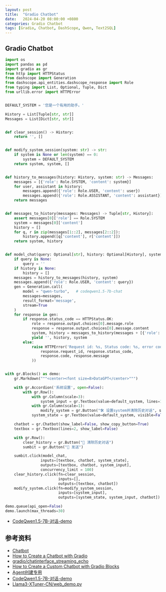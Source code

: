 ```yaml
---
layout: post
title:  "Gradio Chatbot"
date:   2024-04-20 08:00:00 +0800
categories: Gradio Chatbot
tags: [Gradio, Chatbot, DashScope, Qwen, Text2SQL]
---
```


## Gradio Chatbot
```python
import os
import pandas as pd
import gradio as gr
from http import HTTPStatus
from dashscope import Generation
from dashscope.api_entities.dashscope_response import Role
from typing import List, Optional, Tuple, Dict
from urllib.error import HTTPError


DEFAULT_SYSTEM = '您是一个有用的助手。'

History = List[Tuple[str, str]]
Messages = List[Dict[str, str]]


def clear_session() -> History:
    return '', []


def modify_system_session(system: str) -> str:
    if system is None or len(system) == 0:
        system = DEFAULT_SYSTEM
    return system, system, []


def history_to_messages(history: History, system: str) -> Messages:
    messages = [{'role': Role.SYSTEM, 'content': system}]
    for user, assistant in history:
        messages.append({'role': Role.USER, 'content': user})
        messages.append({'role': Role.ASSISTANT, 'content': assistant})
    return messages


def messages_to_history(messages: Messages) -> Tuple[str, History]:
    assert messages[0]['role'] == Role.SYSTEM
    system = messages[0]['content']
    history = []
    for q, r in zip(messages[1::2], messages[2::2]):
        history.append([q['content'], r['content']])
    return system, history


def model_chat(query: Optional[str], history: Optional[History], system: str) -> Tuple[str, str, History]:
    if query is None:
        query = ''
    if history is None:
        history = []
    messages = history_to_messages(history, system)
    messages.append({'role': Role.USER, 'content': query})
    gen = Generation.call(
        model = "qwen-turbo",   # codeqwen1.5-7b-chat
        messages=messages,
        result_format='message',
        stream=True
    )
    for response in gen:
        if response.status_code == HTTPStatus.OK:
            role = response.output.choices[0].message.role
            response = response.output.choices[0].message.content
            system, history = messages_to_history(messages + [{'role': role, 'content': response}])
            yield '', history, system
        else:
            raise HTTPError('Request id: %s, Status code: %s, error code: %s, error message: %s' % (
                response.request_id, response.status_code,
                response.code, response.message
            ))


with gr.Blocks() as demo:
    gr.Markdown("""<center><font size=8>DataGPT</center>""")

    with gr.Accordion('系统设置', open=False):
        with gr.Row():
            with gr.Column(scale=3):
                system_input = gr.Textbox(value=default_system, lines=1, label='System')
            with gr.Column(scale=1):
                modify_system = gr.Button("🛠️ 设置system并清除历史对话", scale=2)
            system_state = gr.Textbox(value=default_system, visible=False)

    chatbot = gr.Chatbot(show_label=False, show_copy_button=True)
    textbox = gr.Textbox(lines=2, show_label=False)

    with gr.Row():
        clear_history = gr.Button("🧹 清除历史对话")
        sumbit = gr.Button("🚀 发送")

    sumbit.click(model_chat,
                inputs=[textbox, chatbot, system_state],
                outputs=[textbox, chatbot, system_input],
                concurrency_limit = 100)
    clear_history.click(fn=clear_session,
                        inputs=[],
                        outputs=[textbox, chatbot])
    modify_system.click(fn=modify_system_session,
                        inputs=[system_input],
                        outputs=[system_state, system_input, chatbot])

demo.queue(api_open=False)
demo.launch(max_threads=30)
```

- [CodeQwen1.5-7B-对话-demo](https://modelscope.cn/studios/qwen/CodeQwen1.5-7b-Chat-demo/file/view/master?fileName=app.py&status=1)


## 参考资料
- [Chatbot](https://www.gradio.app/docs/chatbot)
- [How to Create a Chatbot with Gradio](https://www.gradio.app/guides/creating-a-chatbot-fast)
- [gradio/chatinterface_streaming_echo](https://huggingface.co/spaces/gradio/chatinterface_streaming_echo/blob/main/run.py)
- [How to Create a Custom Chatbot with Gradio Blocks](https://www.gradio.app/guides/creating-a-custom-chatbot-with-blocks)
- [Agent创建专用](https://modelscope.cn/studios/modelscope/AgentFabric/summary)
- [CodeQwen1.5-7B-对话-demo](https://modelscope.cn/studios/qwen/CodeQwen1.5-7b-Chat-demo/file/view/master?fileName=app.py&status=1)
- [Llama3-XTuner-CN/web_demo.py](https://github.com/SmartFlowAI/Llama3-XTuner-CN/blob/main/web_demo.py)
